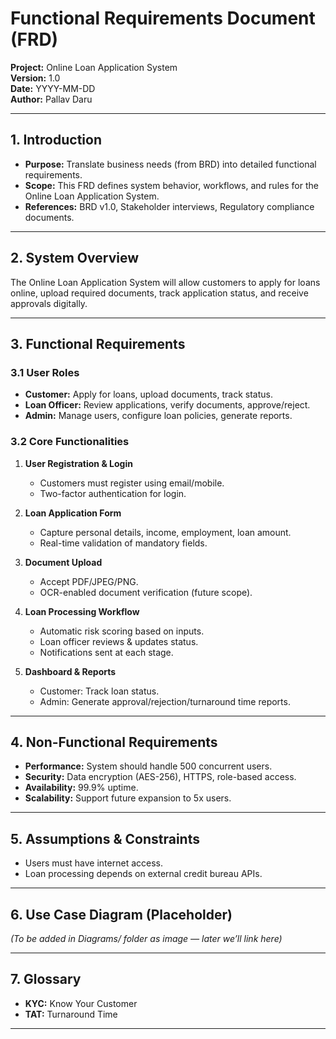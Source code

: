 # Functional Requirements Document (FRD)

**Project:** Online Loan Application System  
**Version:** 1.0  
**Date:** YYYY-MM-DD  
**Author:** Pallav Daru  

---

## 1. Introduction
- **Purpose:** Translate business needs (from BRD) into detailed functional requirements.  
- **Scope:** This FRD defines system behavior, workflows, and rules for the Online Loan Application System.  
- **References:** BRD v1.0, Stakeholder interviews, Regulatory compliance documents.  

---

## 2. System Overview
The Online Loan Application System will allow customers to apply for loans online, upload required documents, track application status, and receive approvals digitally.  

---

## 3. Functional Requirements
### 3.1 User Roles
- **Customer:** Apply for loans, upload documents, track status.  
- **Loan Officer:** Review applications, verify documents, approve/reject.  
- **Admin:** Manage users, configure loan policies, generate reports.  

### 3.2 Core Functionalities
1. **User Registration & Login**  
   - Customers must register using email/mobile.  
   - Two-factor authentication for login.  

2. **Loan Application Form**  
   - Capture personal details, income, employment, loan amount.  
   - Real-time validation of mandatory fields.  

3. **Document Upload**  
   - Accept PDF/JPEG/PNG.  
   - OCR-enabled document verification (future scope).  

4. **Loan Processing Workflow**  
   - Automatic risk scoring based on inputs.  
   - Loan officer reviews & updates status.  
   - Notifications sent at each stage.  

5. **Dashboard & Reports**  
   - Customer: Track loan status.  
   - Admin: Generate approval/rejection/turnaround time reports.  

---

## 4. Non-Functional Requirements
- **Performance:** System should handle 500 concurrent users.  
- **Security:** Data encryption (AES-256), HTTPS, role-based access.  
- **Availability:** 99.9% uptime.  
- **Scalability:** Support future expansion to 5x users.  

---

## 5. Assumptions & Constraints
- Users must have internet access.  
- Loan processing depends on external credit bureau APIs.  

---

## 6. Use Case Diagram (Placeholder)
*(To be added in Diagrams/ folder as image — later we’ll link here)*  

---

## 7. Glossary
- **KYC:** Know Your Customer  
- **TAT:** Turnaround Time  

---
